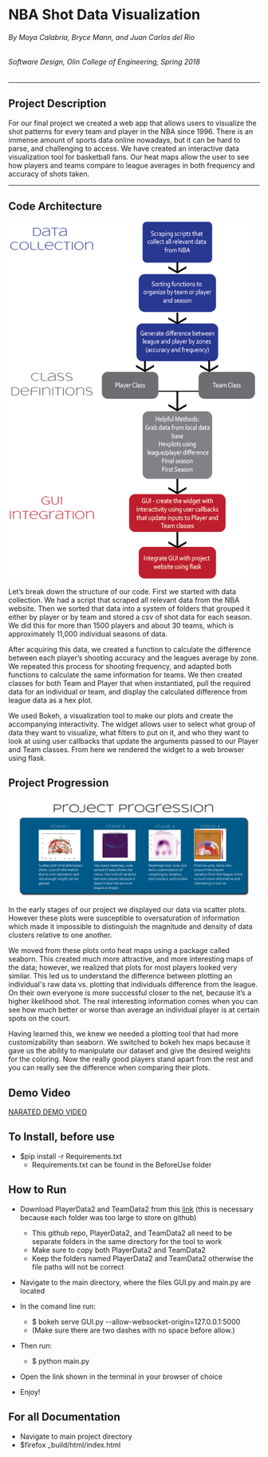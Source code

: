 # NBA Shot Data Visualization


###### By Maya Calabria, Bryce Mann, and Juan Carlos del Rio
###### Software Design, Olin College of Engineering, Spring 2018

***

## Project Description
For our final project we created a web app that allows users to visualize the shot patterns for every team and player in the NBA since 1996. There is an immense amount of sports data online nowadays, but it can be hard to parse, and challenging to access. We have created an interactive data visualization tool for basketball fans. Our heat maps allow the user to see how players and teams compare to league averages in both frequency and
accuracy of shots taken.

***
## Code Architecture

![Architecture]

[Architecture]: https://raw.githubusercontent.com/mayacalabria/FinalSoftDesProject/master/ClassMaterials/architecture_final.png "High level system diagram"

Let’s break down the structure of our code. First we started with data collection. We had a script that scraped all relevant data from the NBA website. Then we sorted that data into a system of folders that grouped it either by player or by team and stored a csv of shot data for each season. We did this for more than 1500 players and about 30 teams, which is approximately 11,000 individual seasons of data.

After acquiring this data, we created a function to calculate the difference between each player’s shooting accuracy and the leagues average by zone. We repeated this process for shooting frequency, and adapted both functions to calculate the same information for teams. We then created classes for both Team and Player that when instantiated, pull the required data for an individual or team, and display the calculated difference from league data as a hex plot.

We used Bokeh, a visualization tool to make our plots and create the accompanying interactivity. The widget allows user to select what group of data they want to visualize, what filters to put on it, and who they want to look at using user callbacks that update the arguments passed to our Player and Team classes. From here we rendered the widget to a web browser using flask.


## Project Progression

![Progression]

[Progression]: https://raw.githubusercontent.com/mayacalabria/FinalSoftDesProject/master/ClassMaterials/progress.png "Project development over time"

In the early stages of our project we displayed our data via scatter plots. However these plots were susceptible to oversaturation of information which made it impossible to distinguish the magnitude and density of data clusters relative to one another.

We moved from these plots onto heat maps using a package called seaborn. This created much more attractive, and more interesting maps of the data; however, we realized that plots for most players looked very similar. This led us to understand the difference between plotting an individual's raw data vs. plotting that individuals difference from the league. On their own everyone is more successful closer to the net, because it’s a higher likelihood shot. The real interesting information comes when you can see how much better or worse than average an individual player is at certain spots on the court.

Having learned this, we knew we needed a plotting tool that had more customizability than seaborn. We switched to bokeh hex maps because it gave us the ability to manipulate our dataset and give the desired weights for the coloring. Now the really good players stand apart from the rest and you can really see the difference when comparing their plots.


## Demo Video

[NARATED DEMO VIDEO](https://www.youtube.com/watch?v=yQ2LuFMj8M4&feature=youtu.be)

## To Install, before use

* $pip install -r Requirements.txt
  * Requirements.txt can be found in the BeforeUse folder

## How to Run

* Download PlayerData2 and TeamData2 from this [link](https://drive.google.com/drive/folders/1GbswBgChzBKQoBmv7sv0RqX9-l3cJXR0?usp=sharing) (this is necessary because each folder was too large to store on github)
  * This github repo, PlayerData2, and TeamData2 all need to be separate folders in the same directory for the tool to work
  * Make sure to copy both PlayerData2 and TeamData2
  * Keep the folders named PlayerData2 and TeamData2 otherwise the file paths will not be correct

* Navigate to the main directory, where the files GUI.py and main.py are located

* In the comand line run:
  * $ bokeh serve GUI.py \-\-allow-websocket-origin=127.0.0.1:5000
  * (Make sure there are two dashes with no space before allow.)

* Then run:
  * $ python main.py

* Open the link shown in the terminal in your browser of choice

* Enjoy!

## For all Documentation
 * Navigate to main project directory
 * $firefox _build/html/index.html
